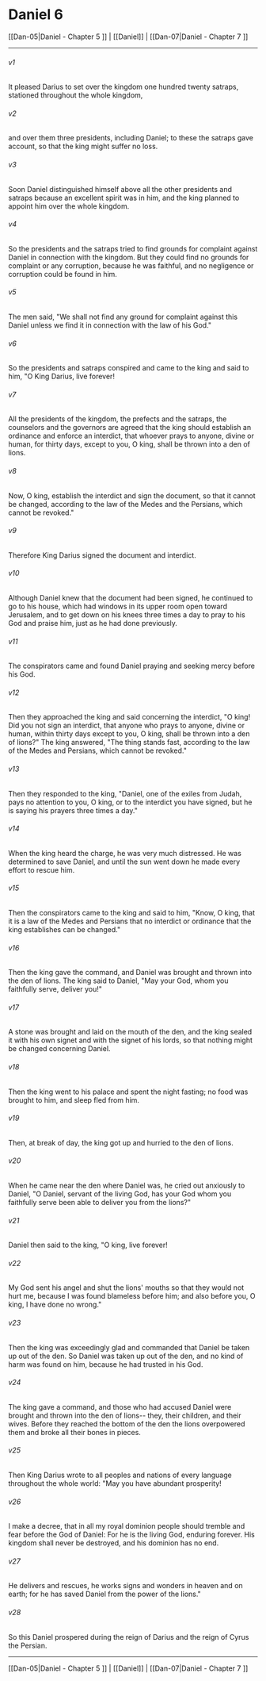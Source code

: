 # Daniel 6

[[Dan-05|Daniel - Chapter 5 ]] | [[Daniel]] | [[Dan-07|Daniel - Chapter 7 ]]
***

###### v1
It pleased Darius to set over the kingdom one hundred twenty satraps, stationed throughout the whole kingdom,
###### v2
and over them three presidents, including Daniel; to these the satraps gave account, so that the king might suffer no loss.
###### v3
Soon Daniel distinguished himself above all the other presidents and satraps because an excellent spirit was in him, and the king planned to appoint him over the whole kingdom.
###### v4
So the presidents and the satraps tried to find grounds for complaint against Daniel in connection with the kingdom. But they could find no grounds for complaint or any corruption, because he was faithful, and no negligence or corruption could be found in him.
###### v5
The men said, "We shall not find any ground for complaint against this Daniel unless we find it in connection with the law of his God."
###### v6
So the presidents and satraps conspired and came to the king and said to him, "O King Darius, live forever!
###### v7
All the presidents of the kingdom, the prefects and the satraps, the counselors and the governors are agreed that the king should establish an ordinance and enforce an interdict, that whoever prays to anyone, divine or human, for thirty days, except to you, O king, shall be thrown into a den of lions.
###### v8
Now, O king, establish the interdict and sign the document, so that it cannot be changed, according to the law of the Medes and the Persians, which cannot be revoked."
###### v9
Therefore King Darius signed the document and interdict.
###### v10
Although Daniel knew that the document had been signed, he continued to go to his house, which had windows in its upper room open toward Jerusalem, and to get down on his knees three times a day to pray to his God and praise him, just as he had done previously.
###### v11
The conspirators came and found Daniel praying and seeking mercy before his God.
###### v12
Then they approached the king and said concerning the interdict, "O king! Did you not sign an interdict, that anyone who prays to anyone, divine or human, within thirty days except to you, O king, shall be thrown into a den of lions?" The king answered, "The thing stands fast, according to the law of the Medes and Persians, which cannot be revoked."
###### v13
Then they responded to the king, "Daniel, one of the exiles from Judah, pays no attention to you, O king, or to the interdict you have signed, but he is saying his prayers three times a day."
###### v14
When the king heard the charge, he was very much distressed. He was determined to save Daniel, and until the sun went down he made every effort to rescue him.
###### v15
Then the conspirators came to the king and said to him, "Know, O king, that it is a law of the Medes and Persians that no interdict or ordinance that the king establishes can be changed."
###### v16
Then the king gave the command, and Daniel was brought and thrown into the den of lions. The king said to Daniel, "May your God, whom you faithfully serve, deliver you!"
###### v17
A stone was brought and laid on the mouth of the den, and the king sealed it with his own signet and with the signet of his lords, so that nothing might be changed concerning Daniel.
###### v18
Then the king went to his palace and spent the night fasting; no food was brought to him, and sleep fled from him.
###### v19
Then, at break of day, the king got up and hurried to the den of lions.
###### v20
When he came near the den where Daniel was, he cried out anxiously to Daniel, "O Daniel, servant of the living God, has your God whom you faithfully serve been able to deliver you from the lions?"
###### v21
Daniel then said to the king, "O king, live forever!
###### v22
My God sent his angel and shut the lions' mouths so that they would not hurt me, because I was found blameless before him; and also before you, O king, I have done no wrong."
###### v23
Then the king was exceedingly glad and commanded that Daniel be taken up out of the den. So Daniel was taken up out of the den, and no kind of harm was found on him, because he had trusted in his God.
###### v24
The king gave a command, and those who had accused Daniel were brought and thrown into the den of lions-- they, their children, and their wives. Before they reached the bottom of the den the lions overpowered them and broke all their bones in pieces.
###### v25
Then King Darius wrote to all peoples and nations of every language throughout the whole world: "May you have abundant prosperity!
###### v26
I make a decree, that in all my royal dominion people should tremble and fear before the God of Daniel: For he is the living God, enduring forever. His kingdom shall never be destroyed, and his dominion has no end.
###### v27
He delivers and rescues, he works signs and wonders in heaven and on earth; for he has saved Daniel from the power of the lions."
###### v28
So this Daniel prospered during the reign of Darius and the reign of Cyrus the Persian.

***

[[Dan-05|Daniel - Chapter 5 ]] | [[Daniel]] | [[Dan-07|Daniel - Chapter 7 ]]
